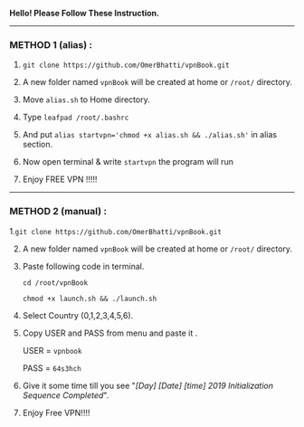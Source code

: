 <b>Hello! Please Follow These Instruction.</b>

----------------------------------------------------------------------------------------------

<h3>METHOD 1 (alias) :</h3> 

1. ```git clone https://github.com/OmerBhatti/vpnBook.git```

2. A new folder named ```vpnBook``` will be created at home or ```/root/``` directory.

3. Move ```alias.sh``` to Home directory.
4. Type ```leafpad /root/.bashrc``` 
5. And put ```alias startvpn='chmod +x alias.sh && ./alias.sh'``` in alias section.
6. Now open terminal & write ```startvpn``` the program will run
7. Enjoy FREE VPN !!!!! 

-----------------------------------------------------------------------------------------------

<h3>METHOD 2 (manual) :</h3>

1.```git clone https://github.com/OmerBhatti/vpnBook.git```

2. A new folder named ```vpnBook``` will be created at home or ```/root/``` directory.

3. Paste following code in terminal.

	```cd /root/vpnBook```	
	
	```chmod +x launch.sh && ./launch.sh```

4. Select Country (0,1,2,3,4,5,6).
5. Copy USER and PASS from menu and paste it .

	USER = ```vpnbook```
	
	PASS = ```64s3hch```
	
6. Give it some time till you see "<i>[Day] [Date] [time] 2019 Initialization Sequence Completed</i>".
7. Enjoy Free VPN!!!!

